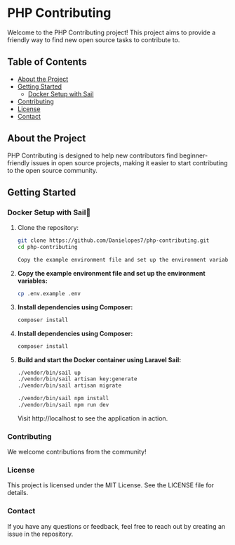 # PHP Contributing

Welcome to the PHP Contributing project! This project aims to provide a friendly way to find new open source tasks to contribute to.

## Table of Contents

- [About the Project](#about-the-project)
- [Getting Started](#getting-started)
  - [Docker Setup with Sail](#docker-setup-with-sail)
- [Contributing](#contributing)
- [License](#license)
- [Contact](#contact)

## About the Project

PHP Contributing is designed to help new contributors find beginner-friendly issues in open source projects, making it easier to start contributing to the open source community.

## Getting Started

### Docker Setup with Sail🐳

1. Clone the repository:
   ```sh
   git clone https://github.com/Danielopes7/php-contributing.git
   cd php-contributing

   Copy the example environment file and set up the environment variables:
   ```
2. **Copy the example environment file and set up the environment variables:**

   ```sh
   cp .env.example .env
   ```
3. **Install dependencies using Composer:**

   ```sh
   composer install
   ```
4. **Install dependencies using Composer:**

   ```sh
   composer install
   ```
5. **Build and start the Docker container using Laravel Sail:**

   ```sh
   ./vendor/bin/sail up
   ./vendor/bin/sail artisan key:generate
   ./vendor/bin/sail artisan migrate

   ./vendor/bin/sail npm install
   ./vendor/bin/sail npm run dev
   ```
   Visit http://localhost to see the application in action.


### Contributing
We welcome contributions from the community!

### License
This project is licensed under the MIT License. See the LICENSE file for details.

### Contact
If you have any questions or feedback, feel free to reach out by creating an issue in the repository.






